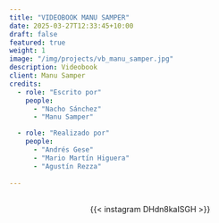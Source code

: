 ```yaml
---
title: "VIDEOBOOK MANU SAMPER"
date: 2025-03-27T12:33:45+10:00
draft: false
featured: true
weight: 1
image: "/img/projects/vb_manu_samper.jpg"
description: Videobook
client: Manu Samper
credits:
  - role: "Escrito por"
    people: 
      - "Nacho Sánchez"
      - "Manu Samper"

  - role: "Realizado por"
    people: 
      - "Andrés Gese"
      - "Mario Martín Higuera"
      - "Agustín Rezza"
  
---
```

<br>
<div style="display: flex; justify-content: center;">
{{< instagram DHdn8kaISGH >}}
</div>
<br>
